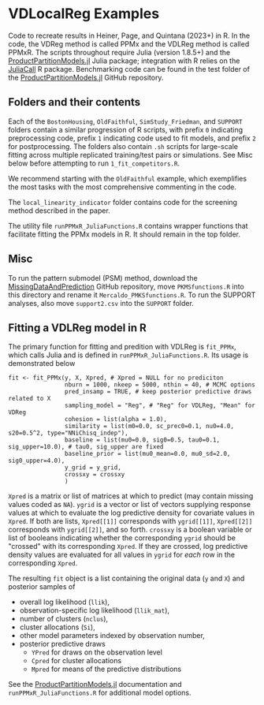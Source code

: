 # VDLocalReg Examples

Code to recreate results in Heiner, Page, and Quintana (2023+) in R. In the code, the VDReg method is called PPMx and the VDLReg method is called PPMxR.
The scripts throughout require Julia (version 1.8.5+) and the [ProductPartitionModels.jl](https://github.com/mheiner/ProductPartitionModels.jl) Julia package; integration with R relies on the [JuliaCall](https://cran.r-project.org/web/packages/JuliaCall/index.html) R package. 
Benchmarking code can be found in the test folder of the [ProductPartitionModels.jl](https://github.com/mheiner/ProductPartitionModels.jl) GitHub repository.

## Folders and their contents
Each of the `BostonHousing`, `OldFaithful`, `SimStudy_Friedman`, and `SUPPORT` folders contain a similar progression of R scripts, with prefix `0` indicating preprocessing code, prefix `1` indicating code used to fit models, and prefix `2` for postprocessing. The folders also contain `.sh` scripts for large-scale fitting across multiple replicated training/test pairs or simulations. See Misc below before attempting to run `1_fit_competitors.R`.

We recommend starting with the `OldFaithful` example, which exemplifies the most tasks with the most comprehensive commenting in the code.

The `local_linearity_indicator` folder contains code for the screening method described in the paper.

The utility file `runPPMxR_JuliaFunctions.R` contains wrapper functions that facilitate fitting the PPMx models in R. It should remain in the top folder.

## Misc
To run the pattern submodel (PSM) method, download the [MissingDataAndPrediction](https://github.com/sarahmercaldo/MissingDataAndPrediction) GitHub repository, move `PKMSfunctions.R` into this directory and rename it `Mercaldo_PMKSfunctions.R`. To run the SUPPORT analyses, also move `support2.csv` into the `SUPPORT` folder.

## Fitting a VDLReg model in R
The primary function for fitting and predition with VDLReg is `fit_PPMx`, which calls Julia and is defined in `runPPMxR_JuliaFunctions.R`. Its usage is demonstrated below

    fit <- fit_PPMx(y, X, Xpred, # Xpred = NULL for no prediciton
                    nburn = 1000, nkeep = 5000, nthin = 40, # MCMC options
                    pred_insamp = TRUE, # keep posterior predictive draws related to X
                    sampling_model = "Reg", # "Reg" for VDLReg, "Mean" for VDReg
                    cohesion = list(alpha = 1.0), 
                    similarity = list(m0=0.0, sc_prec0=0.1, nu0=4.0, s20=0.5^2, type="NNiChisq_indep"),
                    baseline = list(mu0=0.0, sig0=0.5, tau0=0.1, sig_upper=10.0), # tau0, sig_upper are fixed
                    baseline_prior = list(mu0_mean=0.0, mu0_sd=2.0, sig0_upper=4.0), 
                    y_grid = y_grid,
                    crossxy = crossxy
                    )

`Xpred` is a matrix or list of matrices at which to predict (may contain missing values coded as `NA`). `ygrid` is a vector or list of vectors supplying response values at which to evaluate the log predictive density for covariate values in `Xpred`. If both are lists, `Xpred[[1]]` corresponds with `ygrid[[1]]`, `Xpred[[2]]` corresponds with `ygrid[[2]]`, and so forth. `crossxy` is a boolean variable or list of booleans indicating whether the corresponding `ygrid` should be "crossed" with its corresponding `Xpred`. If they are crossed, log predictive density values are evaluated for all values in `ygrid` for *each* row in the corresponding `Xpred`.

The resulting `fit` object is a list containing the original data (`y` and `X`) and posterior samples of 
- overall log likelihood (`llik`), 
- observation-specific log likelihood (`llik_mat`), 
- number of clusters (`nclus`), 
- cluster allocations (`Si`), 
- other model parameters indexed by observation number, 
- posterior predictive draws
    - `YPred` for draws on the observation level
    - `Cpred` for cluster allocations
    - `Mpred` for means of the predictive distributions

See the [ProductPartitionModels.jl](https://github.com/mheiner/ProductPartitionModels.jl) documentation and `runPPMxR_JuliaFunctions.R` for additional model options.